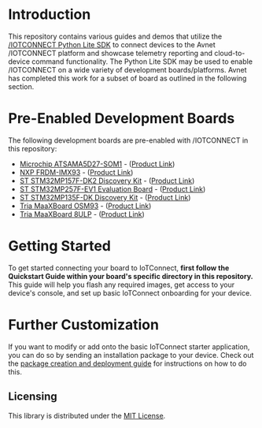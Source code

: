 # Introduction
This repository contains various guides and demos that utilize the [/IOTCONNECT Python Lite SDK](https://github.com/avnet-iotconnect/iotc-python-lite-sdk) to connect devices to the Avnet /IOTCONNECT platform and showcase telemetry reporting and cloud-to-device command functionality.
The Python Lite SDK may be used to enable /IOTCONNECT on a wide variety of development boards/platforms.  Avnet has completed this work for a subset of board as outlined in the following section.

# Pre-Enabled Development Boards
The following development boards are pre-enabled with /IOTCONNECT in this repository:

* [Microchip ATSAMA5D27-SOM1](microchip-sama5d27) - ([Product Link](https://www.microchip.com/en-us/product/atsama5d27-som1))
* [NXP FRDM-IMX93](nxp-frdm-imx-93) - ([Product Link](https://www.avnet.com/shop/us/products/nxp/frdm-imx93-3074457345660216004/))
* [ST STM32MP157F-DK2 Discovery Kit](stm32mp157f-dk2) - ([Product Link](https://www.st.com/en/evaluation-tools/stm32mp157f-dk2.html))
* [ST STM32MP257F-EV1 Evaluation Board](stm32mp257f-ev1) - ([Product Link](https://www.st.com/en/evaluation-tools/stm32mp257f-ev1.html))
* [ST STM32MP135F-DK Discovery Kit](stm32mp135f-dk) - ([Product Link](https://www.st.com/en/evaluation-tools/stm32mp135f-dk.html))
* [Tria MaaXBoard OSM93](tria-maaxboard-osm93) - ([Product Link](https://www.tria-technologies.com/product/maaxboard-osm93/))
* [Tria MaaXBoard 8ULP](tria-maaxboard-8ulp) - ([Product Link](https://www.tria-technologies.com/product/maaxboard-8ulp/))

# Getting Started
To get started connecting your board to IoTConnect, **first follow the Quickstart Guide within your board's specific directory in this repository.** This guide will help you flash any required images, get access to your device's console, and set up basic IoTConnect onboarding for your device.

# Further Customization
If you want to modify or add onto the basic IoTConnect starter application, you can do so by sending an installation package to your device. Check out the [package creation and deployment guide](./package-create-and-deploy/README.md) for instructions on how to do this. 

## Licensing

This library is distributed under the [MIT License](https://github.com/avnet-iotconnect/iotc-c-lib/blob/master/LICENSE.md).
